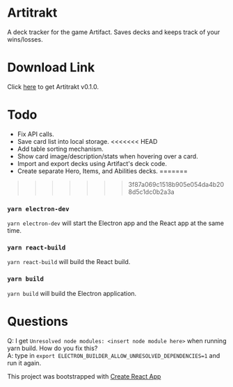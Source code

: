 # Artitrakt

A deck tracker for the game Artifact.
Saves decks and keeps track of your wins/losses.

# Download Link

Click [here](https://github.com/amagana8/artitrakt/releases/download/0.1.0/artitrakt.app.zip) to get Artitrakt v0.1.0.

# Todo
* Fix API calls.
* Save card list into local storage.
<<<<<<< HEAD
* Add table sorting mechanism.
* Show card image/description/stats when hovering over a card.
* Import and export decks using Artifact's deck code.
* Create separate Hero, Items, and Abilities decks.
=======
>>>>>>> 3f87a069c1518b905e054da4b208d5c1dc0b2a3a

### `yarn electron-dev`

```yarn electron-dev``` will start the Electron app and the React app at the same time.

### `yarn react-build`

```yarn react-build``` will build the React build.

### `yarn build`

```yarn build``` will build the Electron application.

# Questions

Q: I get ```Unresolved node modules: <insert node module here>``` when running yarn build. How do you fix this?<br/>
A: type in ```export ELECTRON_BUILDER_ALLOW_UNRESOLVED_DEPENDENCIES=1``` and run it again.


This project was bootstrapped with [Create React App](https://github.com/facebook/create-react-app)
